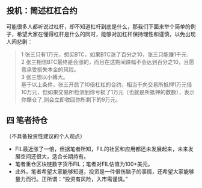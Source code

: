 
## 投机：简述杠杠合约
可能很多人都听说过杠杆，却不知道杠杆到底是什么，那我们下面来举个简单的例子，希望大家在懂得杠杆是什么的同时，能够对加杠杆保持理性和谨慎，以免出现人间悲剧：

>1 张三只有1万元，想买BTC，如果BTC涨了百分之10，张三只能赚1千元.  
>2 张三相信BTC最终是会涨的，而且在这期间跌幅不会达到百分之10，且愿意承受损失本金的风险。  
>3 张三想以小搏大。  
>基于以上条件，张三开启了10倍杠杠的合约，相当于向交易所抵押1万元借10万元，但如果交易所检测到你亏损了1万元（也就是所抵押的数额），表示你爆仓了,则会立即收回你所剩下的9万元。

## 四 笔者持仓
（不具备投资性建议的个人观点）
- FIL最近涨了一倍，但据笔者所知，FIL的社区和应用都还未发展起来，未来发展空间还很大，适合长期持有。
- 笔者重仓区块链数字货币FIL；​笔者对FIL估值为100+美元。
- 此外，笔者希望大家能够知道，投资是一件很伤脑子的事情，还希望大家能够量力而行。正所谓：“投资有风险，入市需谨慎。”